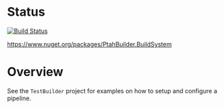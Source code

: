 # Status

[![Build Status](https://goatstruck.visualstudio.com/PtahBuilder/_apis/build/status/alonghurst.ptahbuilder?branchName=master)](https://goatstruck.visualstudio.com/PtahBuilder/_build/latest?definitionId=5&branchName=master)

https://www.nuget.org/packages/PtahBuilder.BuildSystem

# Overview

See the `TestBuilder` project for examples on how to setup and configure a pipeline.